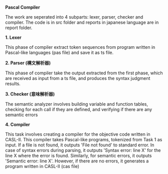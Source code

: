 **Pascal Compiler**

The work are seperated into 4 subparts: lexer, parser, checker and compiler. The code is in src folder and reports in japanese language are in report folder.

**1. Lexer**
   
   This phase of compiler extract token sequences from program written in Pascal-like languages (pas file) and save it as ts file.

**2. Parser (構文解析器)**

  This phase of compiler take the output extracted from the first phase, which are received as input from a ts file, and produces the syntax judgment results.
   

**3. Checker (意味解析器)**

The semantic analyzer involves building variable and function tables, checking for each call if they are defined, and verifying if there are any semantic errors
   

**4. Compiler**

This task involves creating a compiler for the objective code written in CASL-II. This compiler takes Pascal-like programs, tokenized from Task 1 as input. If a file is not found, it outputs 'File not found' to standard error. In case of syntax errors during parsing, it outputs 'Syntax error: line X' for the line X where the error is found. Similarly, for semantic errors, it outputs 'Semantic error: line X'. However, if there are no errors, it generates a program written in CASL-II (cas file)
